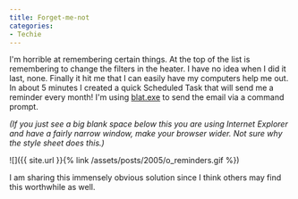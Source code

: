 ```yaml
---
title: Forget-me-not
categories:
- Techie
---
```


I'm horrible at remembering certain things. At the top of the list is remembering to change the filters in the heater. I have no idea when I did it last, none. Finally it hit me that I can easily have my computers help me out. In about 5 minutes I created a quick Scheduled Task that will send me a reminder every month! I'm using [blat.exe](http://www.blat.net/) to send the email via a command prompt.

_(If you just see a big blank space below this you are using Internet Explorer and have a fairly narrow window, make your browser wider. Not sure why the style sheet does this.)_

![]({{ site.url }}{% link /assets/posts/2005/o_reminders.gif %})

I am sharing this immensely obvious solution since I think others may find this worthwhile as well.

